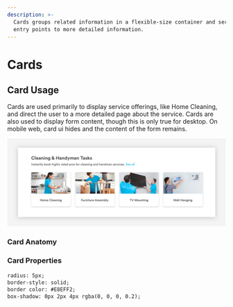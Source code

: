 ```yaml
---
description: >-
  Cards groups related information in a flexible-size container and serve as
  entry points to more detailed information.
---
```


# Cards

## **Card Usage**

Cards are used primarily to display service offerings, like Home Cleaning, and direct the user to a more detailed page about the service. Cards are also used to display form content, though this is only true for desktop. On mobile web, card ui hides and the content of the form remains.

![](../.gitbook/assets/card-preview.png)

### Card Anatomy

### Card Properties 

```text
radius: 5px;
border-style: solid;
border color: #E8EFF2;
box-shadow: 0px 2px 4px rgba(0, 0, 0, 0.2);
```



